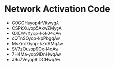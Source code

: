 # Network Activation Code
* G0GGHuyop4rVitwygA
* CSPkXuyop5AxwZMygA
* QXEWvOyop-kok84qAw
* cQTnSOyop-kpPbgqAw
* MsZmTOyop-kZdAMqAw
* SV7zOuyop9Cx-l4qAw
* 7H4Ma-yop9IDnHwqAw
* J9u7Veyop9IDCHwqAw